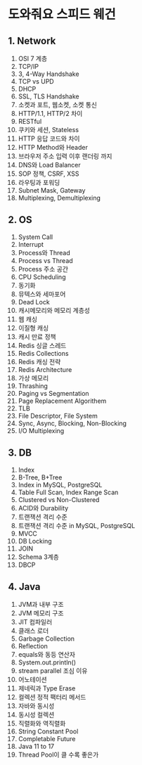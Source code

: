 # 도와줘요 스피드 웨건
## 1. Network
1. OSI 7 계층
2. TCP/IP
3. 3, 4-Way Handshake
4. TCP vs UPD
5. DHCP
6. SSL, TLS Handshake
7. 소켓과 포트, 웹소켓, 소켓 통신
8. HTTP/1.1, HTTP/2 차이
9. RESTful
10. 쿠키와 세션, Stateless
11. HTTP 응답 코드와 차이
12. HTTP Method와 Header
13. 브라우저 주소 입력 이후 랜더링 까지
14. DNS와 Load Balancer
15. SOP 정책, CSRF, XSS
16. 라우팅과 포워딩
17. Subnet Mask, Gateway
18. Multiplexing, Demultiplexing

## 2. OS
1. System Call
2. Interrupt
3. Process와 Thread
4. Process vs Thread
5. Process 주소 공간
6. CPU Scheduling
7. 동기화
8. 뮤텍스와 세마포어
9. Dead Lock
10. 캐시메모리와 메모리 계층성
11. 웹 캐싱
12. 이질형 캐싱
13. 캐시 만료 정책
14. Redis 싱글 스레드
15. Redis Collections
16. Redis 캐싱 전략
17. Redis Architecture
18. 가상 메모리
19. Thrashing
20. Paging vs Segmentation
21. Page Replacement Algorithem
22. TLB
23. File Descriptor, File System
24. Sync, Async, Blocking, Non-Blocking
25. I/O Multiplexing

## 3. DB
1. Index
2. B-Tree, B+Tree
3. Index in MySQL, PostgreSQL
4. Table Full Scan, Index Range Scan
5. Clustered vs Non-Clustered
6. ACID와 Durability
7. 트랜잭션 격리 수준
8. 트랜잭션 격리 수준 in MySQL, PostgreSQL
9. MVCC
10. DB Locking
11. JOIN
12. Schema 3계층
13. DBCP


## 4. Java
1. JVM과 내부 구조
2. JVM 메모리 구조
3. JIT 컴파일러
4. 클래스 로더
5. Garbage Collection
6. Reflection
7. equals와 동등 연산자
8. System.out.println()
9. stream parallel 조심 이유
10. 어노테이션
11. 제네릭과 Type Erase
12. 컬렉션 정적 팩터리 메서드
13. 자바와 동시성
14. 동시성 컬렉션
15. 직렬화와 역직렬화
16. String Constant Pool
17. Completable Future
18. Java 11 to 17
19. Thread Pool이 클 수록 좋은가
